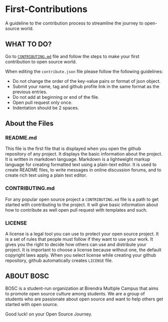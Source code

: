# First-Contributions

A guideline to the contribution process to streamline the journey to open-source world.

## WHAT TO DO?

Go to [`CONTRIBUTING.md`](CONTRIBUTING.md) file and follow the steps to make your first contribution to open source world.

When editing the `contribute.json` file please follow the following guidelines:

-   Do not change the order of the key-value pairs or format of json object.
-   Submit your name, tag and github profile link in the same format as the previous entries.
-   Do not add at beginning or end of the file.
-   Open pull request only once.
-   Indentation should be 2 spaces.

## About the Files

### README.md

This file is the first file that is displayed when you open the github repository of any project. It displays the basic information about the project. It is written in markdown language. Markdown is a lightweight markup language for creating formatted text using a plain-text editor. It is used to create README files, to write messages in online discussion forums, and to create rich text using a plain text editor.

### CONTRIBUTING.md

For any popular open source project a `CONTRIBUTING.md` file is a path to get started with contributing to the project. It will give basic information about how to contribute as well open pull request with templates and such.

### LICENSE

A license is a legal tool you can use to protect your open source project. It is a set of rules that people must follow if they want to use your work. It gives you the right to decide how others can use and distribute your project. It is important to choose a license because without one, the default copyright laws apply. When you select license while creating your github repository, github automatically creates `LICENSE` file.

## ABOUT BOSC

BOSC is a student-run organization at Birendra Multiple Campus that aims to promote open source culture among students. We are a group of students who are passionate about open source and want to help others get started with open source.

Good luck! on your Open Source Journey.
